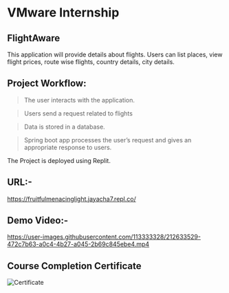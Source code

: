 # VMware Internship


## FlightAware
This application will provide details about flights. Users can list places, view flight prices, route wise flights, country details, city details. 

## Project Workflow:

>The user interacts with the application.

>Users send a request related to flights

>Data is stored in a database.

>Spring boot app processes the user’s request and gives an appropriate response to users.


The Project is deployed using Replit.
## URL:- 
https://fruitfulmenacinglight.jayacha7.repl.co/


## Demo Video:-


https://user-images.githubusercontent.com/113333328/212633529-472c7b63-a0c4-4b27-a045-2b69c845ebe4.mp4

## Course Completion Certificate
![Certificate](https://user-images.githubusercontent.com/113333328/212657403-8cacc8cb-a59e-4053-8a79-0639aa5b362f.png)
